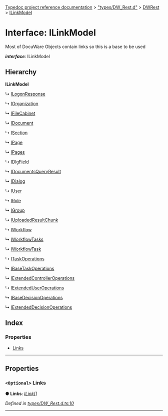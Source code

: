 [Typedoc project reference documentation](../README.md) > ["types/DW_Rest.d"](../modules/_types_dw_rest_d_.md) > [DWRest](../modules/_types_dw_rest_d_.dwrest.md) > [ILinkModel](../interfaces/_types_dw_rest_d_.dwrest.ilinkmodel.md)

# Interface: ILinkModel

Most of DocuWare Objects contain links so this is a base to be used

*__interface__*: ILinkModel

## Hierarchy

**ILinkModel**

↳  [ILogonResponse](_types_dw_rest_d_.dwrest.ilogonresponse.md)

↳  [IOrganization](_types_dw_rest_d_.dwrest.iorganization.md)

↳  [IFileCabinet](_types_dw_rest_d_.dwrest.ifilecabinet.md)

↳  [IDocument](_types_dw_rest_d_.dwrest.idocument.md)

↳  [ISection](_types_dw_rest_d_.dwrest.isection.md)

↳  [IPage](_types_dw_rest_d_.dwrest.ipage.md)

↳  [IPages](_types_dw_rest_d_.dwrest.ipages.md)

↳  [IDlgField](_types_dw_rest_d_.dwrest.idlgfield.md)

↳  [IDocumentsQueryResult](_types_dw_rest_d_.dwrest.idocumentsqueryresult.md)

↳  [IDialog](_types_dw_rest_d_.dwrest.idialog.md)

↳  [IUser](_types_dw_rest_d_.dwrest.iuser.md)

↳  [IRole](_types_dw_rest_d_.dwrest.irole.md)

↳  [IGroup](_types_dw_rest_d_.dwrest.igroup.md)

↳  [IUploadedResultChunk](_types_dw_rest_d_.dwrest.iuploadedresultchunk.md)

↳  [IWorkflow](_types_dw_rest_d_.dwrest.iworkflow.md)

↳  [IWorkflowTasks](_types_dw_rest_d_.dwrest.iworkflowtasks.md)

↳  [IWorkflowTask](_types_dw_rest_d_.dwrest.iworkflowtask.md)

↳  [ITaskOperations](_types_dw_rest_d_.dwrest.itaskoperations.md)

↳  [IBaseTaskOperations](_types_dw_rest_d_.dwrest.ibasetaskoperations.md)

↳  [IExtendedControllerOperations](_types_dw_rest_d_.dwrest.iextendedcontrolleroperations.md)

↳  [IExtendedUserOperations](_types_dw_rest_d_.dwrest.iextendeduseroperations.md)

↳  [IBaseDecisionOperations](_types_dw_rest_d_.dwrest.ibasedecisionoperations.md)

↳  [IExtendedDecisionOperations](_types_dw_rest_d_.dwrest.iextendeddecisionoperations.md)

## Index

### Properties

* [Links](_types_dw_rest_d_.dwrest.ilinkmodel.md#links)

---

## Properties

<a id="links"></a>

### `<Optional>` Links

**● Links**: *[ILink](_types_dw_rest_d_.dwrest.ilink.md)[]*

*Defined in [types/DW_Rest.d.ts:10](https://github.com/DocuWare/REST-Sample-TS/blob/master/src/types/DW_Rest.d.ts#L10)*

___

